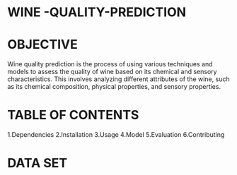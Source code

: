 # WINE -QUALITY-PREDICTION

# OBJECTIVE
Wine quality prediction is the process of using various techniques and models to assess the quality of wine based on its chemical and sensory characteristics. This involves analyzing different attributes of the wine, such as its chemical composition, physical properties, and sensory properties.
# TABLE OF CONTENTS
1.Dependencies
2.Installation
3.Usage
4.Model
5.Evaluation
6.Contributing
# DATA SET
